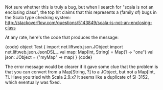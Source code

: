 Not sure whether this is truly a bug, but when I search for "scala is not an enclosing class", the top hit claims that this represents a (family of) bugs in the Scala type checking system: http://stackoverflow.com/questions/5143849/scala-is-not-an-enclosing-class

At any rate, here's the code that produces the message:

{code}
object Test {
  import net.liftweb.json.JObject
  import net.liftweb.json.JsonDSL._
  val map: Map[Int, String] = Map(1 -> "one")
  val json: JObject = ("myMap" -> map)
}
{code}

The error message would be clearer if it gave some clue that the problem is that you can convert from a Map[String, ?] to a JObject, but not a Map[Int, ?].
Have you tried with Scala 2.9.x? It seems like a duplicate of SI-3152, which eventually was fixed.
